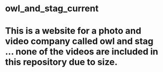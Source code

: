 # owl_and_stag_current

# This is a website for a photo and video company called owl and stag ... none of the videos are included in this repository due to size.

